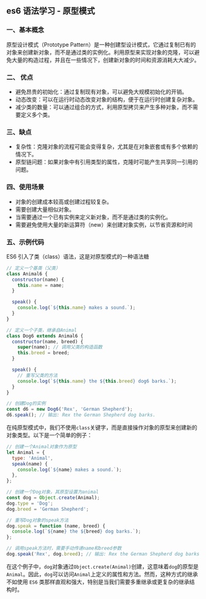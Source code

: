 ## es6 语法学习 - 原型模式

### 一、基本概念

原型设计模式（Prototype Pattern）是一种创建型设计模式，它通过复制已有的对象来创建新对象，而不是通过类的实例化。利用原型来实现对象的克隆，可以避免大量的构造过程，并且在一些情况下，创建新对象的时间和资源消耗大大减少。

### 二、 优点

- 避免昂贵的初始化：通过复制现有对象，可以避免大规模初始化的开销。
- 动态改变：可以在运行时动态改变对象的结构，便于在运行时创建复杂对象。
- 减少类的数量：可以通过组合的方式，利用原型拷贝来产生多种对象，而不需要定义多个类。

### 三、缺点

- 复杂性：克隆对象的流程可能会变得复杂，尤其是在对象嵌套或有多个依赖的情况下。
- 原型链问题：如果对象中有引用类型的属性，克隆时可能产生共享同一引用的问题。

### 四、使用场景

- 对象的创建成本较高或创建过程较复杂。
- 需要创建大量相似对象。
- 当需要通过一个已有实例来定义新对象，而不是通过类的实例化。
- 需要避免使用大量的新运算符（new）来创建对象实例，以节省资源和时间

### 五、示例代码

ES6 引入了类（class）语法，这是对原型模式的一种语法糖

```javascript
// 定义一个基类（父类）
class Animal6 {
  constructor(name) {
    this.name = name;
  }

  speak() {
    console.log(`${this.name} makes a sound.`);
  }
}

// 定义一个子类，继承自Animal
class Dog6 extends Animal6 {
  constructor(name, breed) {
    super(name); // 调用父类的构造函数
    this.breed = breed;
  }

  speak() {
    // 重写父类的方法
    console.log(`${this.name} the ${this.breed} dog6 barks.`);
  }
}

// 创建Dog的实例
const d6 = new Dog6('Rex', 'German Shepherd');
d6.speak(); // 输出: Rex the German Shepherd dog barks.
```

在纯原型模式中，我们不使用`class`关键字，而是直接操作对象的原型来创建新的对象类型。以下是一个简单的例子：

```javascript
// 创建一个Animal对象作为原型
let Animal = {
  type: 'Animal',
  speak(name) {
    console.log(`${name} makes a sound.`);
  },
};

// 创建一个Dog对象，其原型设置为animal
const dog = Object.create(Animal);
dog.type = 'Dog';
dog.breed = 'German Shepherd';

// 重写Dog对象的speak方法
dog.speak = function (name, breed) {
  console.log(`${name} the ${breed} dog barks.`);
};

// 调用speak方法时，需要手动传递name和breed参数
dog.speak('Rex', dog.breed); // 输出: Rex the German Shepherd dog barks.
```

在这个例子中，`dog`对象通过`Object.create(Animal)`创建，这意味着`dog`的原型是`Animal`。因此，`dog`可以访问`Animal`上定义的属性和方法。然而，这种方式的继承不如使用 `ES6` 类那样直观和强大，特别是当我们需要多重继承或更复杂的继承结构时。
